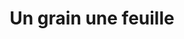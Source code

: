 ---
title: "Un grain une feuille"
url: /la-chapelle-sur-erdre/un-grain-une-feuille/
shop: Kaffee
---